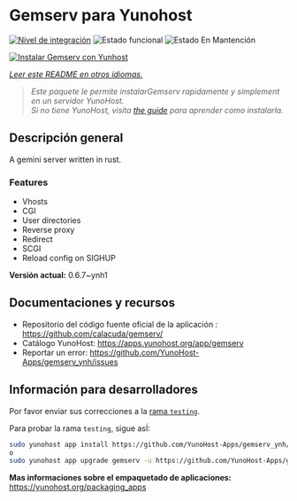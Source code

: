 <!--
Este archivo README esta generado automaticamente<https://github.com/YunoHost/apps/tree/master/tools/readme_generator>
No se debe editar a mano.
-->

# Gemserv para Yunohost

[![Nivel de integración](https://apps.yunohost.org/badge/integration/gemserv)](https://ci-apps.yunohost.org/ci/apps/gemserv/)
![Estado funcional](https://apps.yunohost.org/badge/state/gemserv)
![Estado En Mantención](https://apps.yunohost.org/badge/maintained/gemserv)

[![Instalar Gemserv con Yunhost](https://install-app.yunohost.org/install-with-yunohost.svg)](https://install-app.yunohost.org/?app=gemserv)

*[Leer este README en otros idiomas.](./ALL_README.md)*

> *Este paquete le permite instalarGemserv rapidamente y simplement en un servidor YunoHost.*  
> *Si no tiene YunoHost, visita [the guide](https://yunohost.org/install) para aprender como instalarla.*

## Descripción general

A gemini server written in rust.

### Features

- Vhosts
- CGI
- User directories
- Reverse proxy
- Redirect
- SCGI
- Reload config on SIGHUP


**Versión actual:** 0.6.7~ynh1
## Documentaciones y recursos

- Repositorio del código fuente oficial de la aplicación : <https://github.com/calacuda/gemserv/>
- Catálogo YunoHost: <https://apps.yunohost.org/app/gemserv>
- Reportar un error: <https://github.com/YunoHost-Apps/gemserv_ynh/issues>

## Información para desarrolladores

Por favor enviar sus correcciones a la [rama `testing`](https://github.com/YunoHost-Apps/gemserv_ynh/tree/testing).

Para probar la rama `testing`, sigue asÍ:

```bash
sudo yunohost app install https://github.com/YunoHost-Apps/gemserv_ynh/tree/testing --debug
o
sudo yunohost app upgrade gemserv -u https://github.com/YunoHost-Apps/gemserv_ynh/tree/testing --debug
```

**Mas informaciones sobre el empaquetado de aplicaciones:** <https://yunohost.org/packaging_apps>

